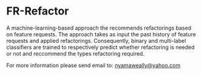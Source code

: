 # FR-Refactor
A machine-learning-based approach the recommends refactorings based on feature requests. The approach takes as input the past history of feature requests and applied refactorings. Consequently, binary and multi-label classifiers are trained to respectively predict whether refactoring is needed or not and reccommend the types refactoring required.  

For more information please send email to: nyamaweally@yahoo.com
